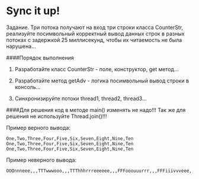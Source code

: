 # Sync it up!

Задание. Три потока получают на вход три строки класса CounterStr, 
реализуйте посимвольный корректный вывод данных строк в разных потоках с задержкой 25 миллисекунд,
чтобы их читаемость не была нарушена...

####Порядок выполнения

1. Разработайте класс CounterStr - поле, конструктор, get метод...

2. Разработайте метод getAdv - логика посимвольный вывод строки в консоль...

3. Синхронизируйте потоки thread1, thread2, thread3...

####Для решения код в методе main() изменять не надо!!! Так же для решения не используйте Thread.join()!!!

Пример верного вывода: 
```
One,Two,Three,Four,Five,Six,Seven,Eight,Nine,Ten One,Two,Three,Four,Five,Six,Seven,Eight,Nine,Ten One,Two,Three,Four,Five,Six,Seven,Eight,Nine,Ten
```
Пример неверного вывода: 
```
OOOnnneee,,,TTTwwwooo,,,TTThhhrrreeeeee,,,FFFooouuurrr,,,FFFiiivvveee,,,SSSiiixxx,,,SSSeeevvveeennn,,,EEEiiiggghhhttt,,,NNNiiinnneee,,,TTTeeennn
```
        


        
